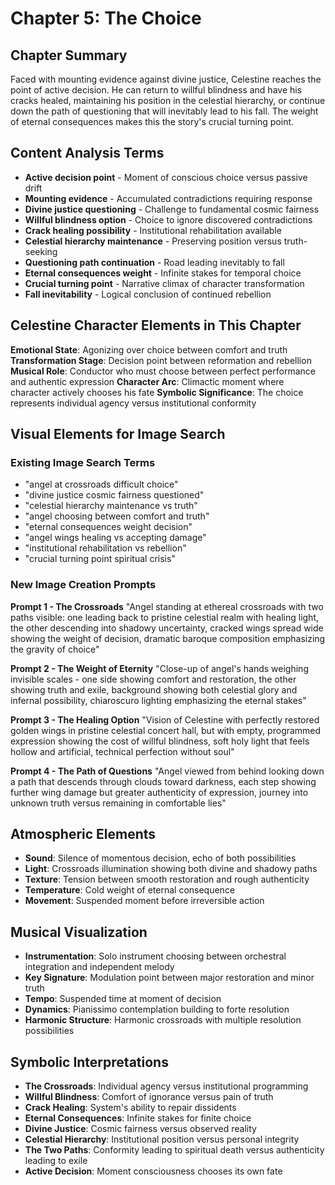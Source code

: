 # Chapter 5: The Choice

## Chapter Summary
Faced with mounting evidence against divine justice, Celestine reaches the point of active decision. He can return to willful blindness and have his cracks healed, maintaining his position in the celestial hierarchy, or continue down the path of questioning that will inevitably lead to his fall. The weight of eternal consequences makes this the story's crucial turning point.

## Content Analysis Terms
- **Active decision point** - Moment of conscious choice versus passive drift
- **Mounting evidence** - Accumulated contradictions requiring response
- **Divine justice questioning** - Challenge to fundamental cosmic fairness
- **Willful blindness option** - Choice to ignore discovered contradictions
- **Crack healing possibility** - Institutional rehabilitation available
- **Celestial hierarchy maintenance** - Preserving position versus truth-seeking
- **Questioning path continuation** - Road leading inevitably to fall
- **Eternal consequences weight** - Infinite stakes for temporal choice
- **Crucial turning point** - Narrative climax of character transformation
- **Fall inevitability** - Logical conclusion of continued rebellion

## Celestine Character Elements in This Chapter
**Emotional State**: Agonizing over choice between comfort and truth
**Transformation Stage**: Decision point between reformation and rebellion
**Musical Role**: Conductor who must choose between perfect performance and authentic expression
**Character Arc**: Climactic moment where character actively chooses his fate
**Symbolic Significance**: The choice represents individual agency versus institutional conformity

## Visual Elements for Image Search

### Existing Image Search Terms
- "angel at crossroads difficult choice"
- "divine justice cosmic fairness questioned"
- "celestial hierarchy maintenance vs truth"
- "angel choosing between comfort and truth"
- "eternal consequences weight decision"
- "angel wings healing vs accepting damage"
- "institutional rehabilitation vs rebellion"
- "crucial turning point spiritual crisis"

### New Image Creation Prompts

**Prompt 1 - The Crossroads**
"Angel standing at ethereal crossroads with two paths visible: one leading back to pristine celestial realm with healing light, the other descending into shadowy uncertainty, cracked wings spread wide showing the weight of decision, dramatic baroque composition emphasizing the gravity of choice"

**Prompt 2 - The Weight of Eternity**
"Close-up of angel's hands weighing invisible scales - one side showing comfort and restoration, the other showing truth and exile, background showing both celestial glory and infernal possibility, chiaroscuro lighting emphasizing the eternal stakes"

**Prompt 3 - The Healing Option**
"Vision of Celestine with perfectly restored golden wings in pristine celestial concert hall, but with empty, programmed expression showing the cost of willful blindness, soft holy light that feels hollow and artificial, technical perfection without soul"

**Prompt 4 - The Path of Questions**
"Angel viewed from behind looking down a path that descends through clouds toward darkness, each step showing further wing damage but greater authenticity of expression, journey into unknown truth versus remaining in comfortable lies"

## Atmospheric Elements
- **Sound**: Silence of momentous decision, echo of both possibilities
- **Light**: Crossroads illumination showing both divine and shadowy paths
- **Texture**: Tension between smooth restoration and rough authenticity
- **Temperature**: Cold weight of eternal consequence
- **Movement**: Suspended moment before irreversible action

## Musical Visualization
- **Instrumentation**: Solo instrument choosing between orchestral integration and independent melody
- **Key Signature**: Modulation point between major restoration and minor truth
- **Tempo**: Suspended time at moment of decision
- **Dynamics**: Pianissimo contemplation building to forte resolution
- **Harmonic Structure**: Harmonic crossroads with multiple resolution possibilities

## Symbolic Interpretations
- **The Crossroads**: Individual agency versus institutional programming
- **Willful Blindness**: Comfort of ignorance versus pain of truth
- **Crack Healing**: System's ability to repair dissidents
- **Eternal Consequences**: Infinite stakes for finite choice
- **Divine Justice**: Cosmic fairness versus observed reality
- **Celestial Hierarchy**: Institutional position versus personal integrity
- **The Two Paths**: Conformity leading to spiritual death versus authenticity leading to exile
- **Active Decision**: Moment consciousness chooses its own fate
